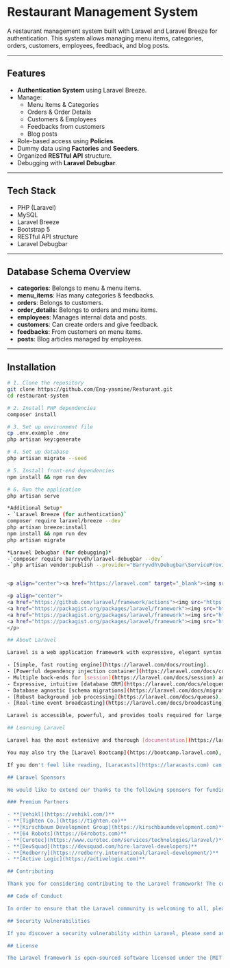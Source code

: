 # Restaurant Management System

A restaurant management system built with Laravel and Laravel Breeze for authentication. This system allows managing menu items, categories, orders, customers, employees, feedback, and blog posts.

---

## Features

- **Authentication System** using Laravel Breeze.
- Manage:
  - Menu Items & Categories
  - Orders & Order Details
  - Customers & Employees
  - Feedbacks from customers
  - Blog posts
- Role-based access using **Policies**.
- Dummy data using **Factories** and **Seeders**.
- Organized **RESTful API** structure.
- Debugging with **Laravel Debugbar**.

---

## Tech Stack

- PHP (Laravel)
- MySQL
- Laravel Breeze
- Bootstrap 5
- RESTful API structure
- Laravel Debugbar

---

## Database Schema Overview

- **categories**: Belongs to menu & menu items.
- **menu_items**: Has many categories & feedbacks.
- **orders**: Belongs to customers.
- **order_details**: Belongs to orders and menu items.
- **employees**: Manages internal data and posts.
- **customers**: Can create orders and give feedback.
- **feedbacks**: From customers on menu items.
- **posts**: Blog articles managed by employees.

---

## Installation

```bash
# 1. Clone the repository
git clone https://github.com/Eng-yasmine/Resturant.git
cd restaurant-system

# 2. Install PHP dependencies
composer install

# 3. Set up environment file
cp .env.example .env
php artisan key:generate

# 4. Set up database
php artisan migrate --seed

# 5. Install front-end dependencies
npm install && npm run dev

# 6. Run the application
php artisan serve

*Additional Setup*
- `Laravel Breeze (for authentication)`
composer require laravel/breeze --dev
php artisan breeze:install
npm install && npm run dev
php artisan migrate

*Laravel Debugbar (for debugging)*
-`composer require barryvdh/laravel-debugbar --dev`
-`php artisan vendor:publish --provider="Barryvdh\Debugbar\ServiceProvider"`


<p align="center"><a href="https://laravel.com" target="_blank"><img src="https://raw.githubusercontent.com/laravel/art/master/logo-lockup/5%20SVG/2%20CMYK/1%20Full%20Color/laravel-logolockup-cmyk-red.svg" width="400" alt="Laravel Logo"></a></p>

<p align="center">
<a href="https://github.com/laravel/framework/actions"><img src="https://github.com/laravel/framework/workflows/tests/badge.svg" alt="Build Status"></a>
<a href="https://packagist.org/packages/laravel/framework"><img src="https://img.shields.io/packagist/dt/laravel/framework" alt="Total Downloads"></a>
<a href="https://packagist.org/packages/laravel/framework"><img src="https://img.shields.io/packagist/v/laravel/framework" alt="Latest Stable Version"></a>
<a href="https://packagist.org/packages/laravel/framework"><img src="https://img.shields.io/packagist/l/laravel/framework" alt="License"></a>
</p>

## About Laravel

Laravel is a web application framework with expressive, elegant syntax. We believe development must be an enjoyable and creative experience to be truly fulfilling. Laravel takes the pain out of development by easing common tasks used in many web projects, such as:

- [Simple, fast routing engine](https://laravel.com/docs/routing).
- [Powerful dependency injection container](https://laravel.com/docs/container).
- Multiple back-ends for [session](https://laravel.com/docs/session) and [cache](https://laravel.com/docs/cache) storage.
- Expressive, intuitive [database ORM](https://laravel.com/docs/eloquent).
- Database agnostic [schema migrations](https://laravel.com/docs/migrations).
- [Robust background job processing](https://laravel.com/docs/queues).
- [Real-time event broadcasting](https://laravel.com/docs/broadcasting).

Laravel is accessible, powerful, and provides tools required for large, robust applications.

## Learning Laravel

Laravel has the most extensive and thorough [documentation](https://laravel.com/docs) and video tutorial library of all modern web application frameworks, making it a breeze to get started with the framework.

You may also try the [Laravel Bootcamp](https://bootcamp.laravel.com), where you will be guided through building a modern Laravel application from scratch.

If you don't feel like reading, [Laracasts](https://laracasts.com) can help. Laracasts contains thousands of video tutorials on a range of topics including Laravel, modern PHP, unit testing, and JavaScript. Boost your skills by digging into our comprehensive video library.

## Laravel Sponsors

We would like to extend our thanks to the following sponsors for funding Laravel development. If you are interested in becoming a sponsor, please visit the [Laravel Partners program](https://partners.laravel.com).

### Premium Partners

- **[Vehikl](https://vehikl.com/)**
- **[Tighten Co.](https://tighten.co)**
- **[Kirschbaum Development Group](https://kirschbaumdevelopment.com)**
- **[64 Robots](https://64robots.com)**
- **[Curotec](https://www.curotec.com/services/technologies/laravel/)**
- **[DevSquad](https://devsquad.com/hire-laravel-developers)**
- **[Redberry](https://redberry.international/laravel-development/)**
- **[Active Logic](https://activelogic.com)**

## Contributing

Thank you for considering contributing to the Laravel framework! The contribution guide can be found in the [Laravel documentation](https://laravel.com/docs/contributions).

## Code of Conduct

In order to ensure that the Laravel community is welcoming to all, please review and abide by the [Code of Conduct](https://laravel.com/docs/contributions#code-of-conduct).

## Security Vulnerabilities

If you discover a security vulnerability within Laravel, please send an e-mail to Taylor Otwell via [taylor@laravel.com](mailto:taylor@laravel.com). All security vulnerabilities will be promptly addressed.

## License

The Laravel framework is open-sourced software licensed under the [MIT license](https://opensource.org/licenses/MIT).
